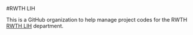 #RWTH LIH

This is a GitHub organization to help manage project codes for the RWTH [RWTH LIH](https://www.lih.rwth-aachen.de/cms/~pvol/LIH/) department.

